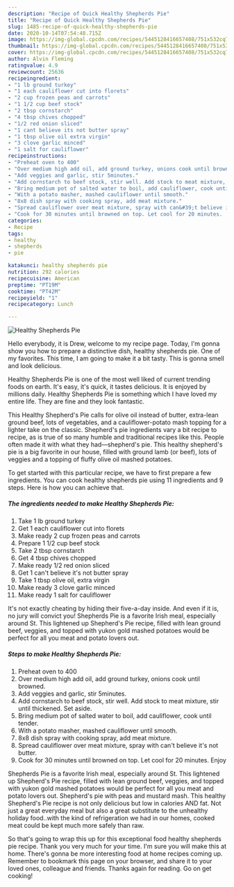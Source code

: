 ```yaml
---
description: "Recipe of Quick Healthy Shepherds Pie"
title: "Recipe of Quick Healthy Shepherds Pie"
slug: 1485-recipe-of-quick-healthy-shepherds-pie
date: 2020-10-14T07:54:48.715Z
image: https://img-global.cpcdn.com/recipes/5445128416657408/751x532cq70/healthy-shepherds-pie-recipe-main-photo.jpg
thumbnail: https://img-global.cpcdn.com/recipes/5445128416657408/751x532cq70/healthy-shepherds-pie-recipe-main-photo.jpg
cover: https://img-global.cpcdn.com/recipes/5445128416657408/751x532cq70/healthy-shepherds-pie-recipe-main-photo.jpg
author: Alvin Fleming
ratingvalue: 4.9
reviewcount: 25636
recipeingredient:
- "1 lb ground turkey"
- "1 each cauliflower cut into florets"
- "2 cup frozen peas and carrots"
- "1 1/2 cup beef stock"
- "2 tbsp cornstarch"
- "4 tbsp chives chopped"
- "1/2 red onion sliced"
- "1 cant believe its not butter spray"
- "1 tbsp olive oil extra virgin"
- "3 clove garlic minced"
- "1 salt for cauliflower"
recipeinstructions:
- "Preheat oven to 400"
- "Over medium high add oil, add ground turkey, onions cook until browned."
- "Add veggies and garlic, stir 5minutes."
- "Add cornstarch to beef stock, stir well. Add stock to meat mixture, stir until thickened. Set aside."
- "Bring medium pot of salted water to boil, add cauliflower, cook until tender."
- "With a potato masher, mashed cauliflower until smooth."
- "8x8 dish spray with cooking spray, add meat mixture."
- "Spread cauliflower over meat mixture, spray with can&#39;t believe it&#39;s not butter."
- "Cook for 30 minutes until browned on top. Let cool for 20 minutes.  Enjoy"
categories:
- Recipe
tags:
- healthy
- shepherds
- pie

katakunci: healthy shepherds pie 
nutrition: 292 calories
recipecuisine: American
preptime: "PT19M"
cooktime: "PT42M"
recipeyield: "1"
recipecategory: Lunch

---
```



![Healthy Shepherds Pie](https://img-global.cpcdn.com/recipes/5445128416657408/751x532cq70/healthy-shepherds-pie-recipe-main-photo.jpg)

Hello everybody, it is Drew, welcome to my recipe page. Today, I'm gonna show you how to prepare a distinctive dish, healthy shepherds pie. One of my favorites. This time, I am going to make it a bit tasty. This is gonna smell and look delicious.

Healthy Shepherds Pie is one of the most well liked of current trending foods on earth. It's easy, it's quick, it tastes delicious. It is enjoyed by millions daily. Healthy Shepherds Pie is something which I have loved my entire life. They are fine and they look fantastic.

This Healthy Shepherd&#39;s Pie calls for olive oil instead of butter, extra-lean ground beef, lots of vegetables, and a cauliflower-potato mash topping for a lighter take on the classic. Shepherd&#39;s pie ingredients vary a bit recipe to recipe, as is true of so many humble and traditional recipes like this. People often made it with what they had—shepherd&#39;s pie. This healthy shepherd&#39;s pie is a big favorite in our house, filled with ground lamb (or beef), lots of veggies and a topping of fluffy olive oil mashed potatoes.


To get started with this particular recipe, we have to first prepare a few ingredients. You can cook healthy shepherds pie using 11 ingredients and 9 steps. Here is how you can achieve that.

<!--inarticleads1-->

##### The ingredients needed to make Healthy Shepherds Pie:

1. Take 1 lb ground turkey
1. Get 1 each cauliflower cut into florets
1. Make ready 2 cup frozen peas and carrots
1. Prepare 1 1/2 cup beef stock
1. Take 2 tbsp cornstarch
1. Get 4 tbsp chives chopped
1. Make ready 1/2 red onion sliced
1. Get 1 can&#39;t believe it&#39;s not butter spray
1. Take 1 tbsp olive oil, extra virgin
1. Make ready 3 clove garlic minced
1. Make ready 1 salt for cauliflower


It&#39;s not exactly cheating by hiding their five-a-day inside. And even if it is, no jury will convict you! Shepherds Pie is a favorite Irish meal, especially around St. This lightened up Shepherd&#39;s Pie recipe, filled with lean ground beef, veggies, and topped with yukon gold mashed potatoes would be perfect for all you meat and potato lovers out. 

<!--inarticleads2-->

##### Steps to make Healthy Shepherds Pie:

1. Preheat oven to 400
1. Over medium high add oil, add ground turkey, onions cook until browned.
1. Add veggies and garlic, stir 5minutes.
1. Add cornstarch to beef stock, stir well. Add stock to meat mixture, stir until thickened. Set aside.
1. Bring medium pot of salted water to boil, add cauliflower, cook until tender.
1. With a potato masher, mashed cauliflower until smooth.
1. 8x8 dish spray with cooking spray, add meat mixture.
1. Spread cauliflower over meat mixture, spray with can&#39;t believe it&#39;s not butter.
1. Cook for 30 minutes until browned on top. Let cool for 20 minutes.  Enjoy


Shepherds Pie is a favorite Irish meal, especially around St. This lightened up Shepherd&#39;s Pie recipe, filled with lean ground beef, veggies, and topped with yukon gold mashed potatoes would be perfect for all you meat and potato lovers out. Shepherd&#39;s pie with peas and mustard mash. This healthy Shepherd&#39;s Pie recipe is not only delicious but low in calories AND fat. Not just a great everyday meal but also a great substitute to the unhealthy holiday food..with the kind of refrigeration we had in our homes, cooked meat could be kept much more safely than raw. 

So that's going to wrap this up for this exceptional food healthy shepherds pie recipe. Thank you very much for your time. I'm sure you will make this at home. There's gonna be more interesting food at home recipes coming up. Remember to bookmark this page on your browser, and share it to your loved ones, colleague and friends. Thanks again for reading. Go on get cooking!
